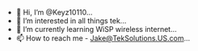 - 👋 Hi, I’m @Keyz10110...
- 👀 I’m interested in all things tek...
- 🌱 I’m currently learning WiSP wireless internet...
- 📫 How to reach me - Jake@TekSolutions.US.com...

<!---
Keyz10110/Keyz10110 is a ✨ special ✨ repository because its `README.md` (this file) appears on your GitHub profile.
You can click the Preview link to take a look at your changes.
--->
